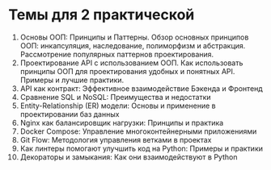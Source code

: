# Темы для 2 практической

1. Основы ООП: Принципы и Паттерны. Обзор основных принципов ООП: инкапсуляция, наследование, полиморфизм и абстракция. Рассмотрение популярных паттернов проектирования.
2. Проектирование API с использованием ООП. Как использовать принципы ООП для проектирования удобных и понятных API. Примеры и лучшие практики.
3. API как контракт: Эффективное взаимодействие Бэкенда и Фронтенд
4. Сравнение SQL и NoSQL: Преимущества и недостатки
5. Entity-Relationship (ER) модели: Основы и применение в проектировании баз данных
6. Nginx как балансировщик нагрузки: Принципы и практика
7. Docker Compose: Управление многоконтейнерными приложениями
8. Git Flow: Методология управления ветками в проектах
9. Как линтеры помогают улучшить код на Python: Примеры и практики
10. Декораторы и замыкания: Как они взаимодействуют в Python